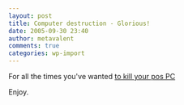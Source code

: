 ```yaml
---
layout: post
title: Computer destruction - Glorious!
date: 2005-09-30 23:40
author: metavalent
comments: true
categories: wp-import
---
```

For all the times you've wanted <a href="https://video.google.com/videoplay?docid=-7206607844378198999&amp;q=crash"> to kill your pos PC</a>

Enjoy.

